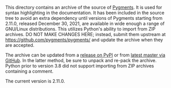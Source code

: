 This directory contains an archive of the source of
[Pygments](https://pygments.org).  It is used for syntax highlighting
in the documentation.  It has been included in the source tree to
avoid an extra dependency until versions of Pygments starting from
2.11.0, released December 30, 2021, are available in wide enough a
range of GNU/Linux distributions.  This utilizes Python's ability to
import from ZIP archives.  DO NOT MAKE CHANGES HERE; instead, submit
them upstream at https://github.com/pygments/pygments/ and update the
archive when they are accepted.

The archive can be updated from a [release on
PyPI](https://pypi.org/project/Pygments/) or from [latest master via
GitHub](https://github.com/pygments/pygments/archive/master.zip).  In
the latter method, be sure to unpack and re-pack the archive.  Python
prior to version 3.8 did not support importing from ZIP archives
containing a comment.

The current version is 2.11.0.
